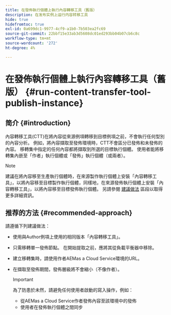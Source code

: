 ```yaml
---
title: 在發佈執行個體上執行內容轉移工具（舊版）
description: 在发布实例上运行内容转移工具
hide: true
hidefromtoc: true
exl-id: 0a699dc1-9977-4cf9-a1b0-7b503ea2fc69
source-git-commit: 22bbf15e33ab3d5608dc01ed293bb04b07cb6c8c
workflow-type: tm+mt
source-wordcount: '272'
ht-degree: 4%

---
```


# 在發佈執行個體上執行內容轉移工具（舊版） {#run-content-transfer-tool-publish-instance}

## 简介 {#introduction}

內容轉移工具(CTT)在將內容從來源例項轉移到目標例項之前，不會執行任何型別的內容分析。 例如，將內容擷取至發佈環境時，CTT不會區分已發佈和未發佈的內容。 移轉集中指定的任何內容都將擷取到所選的目標執行個體。 使用者能將移轉集內嵌至「作者」執行個體或「發佈」執行個體（或兩者）。

>[!NOTE]
>建議在將內容移至生產執行個體時，在來源製作執行個體上安裝「內容轉移工具」，以將內容移至目標製作執行個體，同樣地，在來源發佈執行個體上安裝「內容轉移工具」，以將內容移至目標發佈執行個體。 另請參閱 [建議做法](#recommended-approach) 區段以取得更多詳細資訊。

## 推荐的方法 {#recommended-approach}

請遵循下列建議做法：

* 使用與Author例項上使用的相同版本「內容轉移工具」。

* 只需移轉單一發佈節點。 在開始提取之前，應將其從負載平衡器中移除。

* 建立移轉集時，請使用作者AEMas a Cloud Service環境的URL。

* 在擷取至發佈期間，發佈層級將不會縮小（不像作者）。

   >[!IMPORTANT]
   >為了防患於未然，請避免任何使用者啟動的寫入操作，例如：
   > * 從AEMas a Cloud Service作者發佈內容至該環境中的發佈
   > * 使用者在發佈執行個體之間同步


